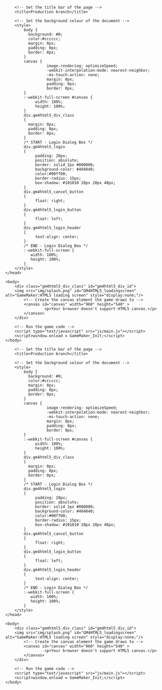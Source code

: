 
<!DOCTYPE html>
<html lang="en">
    <head>
        <!-- Generated by GameMaker:Studio http://www.yoyogames.com/gamemaker/studio -->
        <meta http-equiv="X-UA-Compatible" content="IE=edge" />
        <meta http-equiv="pragma" content="no-cache"/>
        <meta name="apple-mobile-web-app-capable" content="yes" />
        <meta name ="viewport" content="width=device-width, initial-scale=1.0, maximum-scale=1.0, user-scalable=0" />
        <meta name="apple-mobile-web-app-status-bar-style" content="black-translucent" />
        <meta charset="utf-8"/>

        <!-- Set the title bar of the page -->
        <title>Production branch</title>

        <!-- Set the background colour of the document -->
        <style>
            body {
              background: #0;
              color:#cccccc;
              margin: 0px;
              padding: 0px;
              border: 0px;
            }
            canvas {
                      image-rendering: optimizeSpeed;
                      -webkit-interpolation-mode: nearest-neighbor;
                      -ms-touch-action: none;
                      margin: 0px;
                      padding: 0px;
                      border: 0px;
            }
            :-webkit-full-screen #canvas {
                 width: 100%;
                 height: 100%;
            }
            div.gm4html5_div_class
            {
              margin: 0px;
              padding: 0px;
              border: 0px;
            }
            /* START - Login Dialog Box */
            div.gm4html5_login
            {
                 padding: 20px;
                 position: absolute;
                 border: solid 2px #000000;
                 background-color: #404040;
                 color:#00ff00;
                 border-radius: 15px;
                 box-shadow: #101010 20px 20px 40px;
            }
            div.gm4html5_cancel_button
            {
                 float: right;
            }
            div.gm4html5_login_button
            {
                 float: left;
            }
            div.gm4html5_login_header
            {
                 text-align: center;
            }
            /* END - Login Dialog Box */
            :-webkit-full-screen {
               width: 100%;
               height: 100%;
            }
        </style>
    </head>

    <body>
        <div class="gm4html5_div_class" id="gm4html5_div_id">
        <img src="img/splash.png" id="GM4HTML5_loadingscreen" alt="GameMaker:HTML5 loading screen" style="display:none;"/>
            <!-- Create the canvas element the game draws to -->
            <canvas id="canvas" width="960" height="540" >
                     <p>Your browser doesn't support HTML5 canvas.</p>
            </canvas>
        </div>

        <!-- Run the game code -->
        <script type="text/javascript" src="js/main.js"></script>
        <script>window.onload = GameMaker_Init;</script>
    </body>
</html>

<!DOCTYPE html>
<html lang="en">
    <head>
        <!-- Generated by GameMaker:Studio http://www.yoyogames.com/gamemaker/studio -->
        <meta http-equiv="X-UA-Compatible" content="IE=edge" />
        <meta http-equiv="pragma" content="no-cache"/>
        <meta name="apple-mobile-web-app-capable" content="yes" />
        <meta name ="viewport" content="width=device-width, initial-scale=1.0, maximum-scale=1.0, user-scalable=0" />
        <meta name="apple-mobile-web-app-status-bar-style" content="black-translucent" />
        <meta charset="utf-8"/>

        <!-- Set the title bar of the page -->
        <title>Production branch</title>

        <!-- Set the background colour of the document -->
        <style>
            body {
              background: #0;
              color:#cccccc;
              margin: 0px;
              padding: 0px;
              border: 0px;
            }
            canvas {
                      image-rendering: optimizeSpeed;
                      -webkit-interpolation-mode: nearest-neighbor;
                      -ms-touch-action: none;
                      margin: 0px;
                      padding: 0px;
                      border: 0px;
            }
            :-webkit-full-screen #canvas {
                 width: 100%;
                 height: 100%;
            }
            div.gm4html5_div_class
            {
              margin: 0px;
              padding: 0px;
              border: 0px;
            }
            /* START - Login Dialog Box */
            div.gm4html5_login
            {
                 padding: 20px;
                 position: absolute;
                 border: solid 2px #000000;
                 background-color: #404040;
                 color:#00ff00;
                 border-radius: 15px;
                 box-shadow: #101010 20px 20px 40px;
            }
            div.gm4html5_cancel_button
            {
                 float: right;
            }
            div.gm4html5_login_button
            {
                 float: left;
            }
            div.gm4html5_login_header
            {
                 text-align: center;
            }
            /* END - Login Dialog Box */
            :-webkit-full-screen {
               width: 100%;
               height: 100%;
            }
        </style>
    </head>

    <body>
        <div class="gm4html5_div_class" id="gm4html5_div_id">
        <img src="img/splash.png" id="GM4HTML5_loadingscreen" alt="GameMaker:HTML5 loading screen" style="display:none;"/>
            <!-- Create the canvas element the game draws to -->
            <canvas id="canvas" width="960" height="540" >
                     <p>Your browser doesn't support HTML5 canvas.</p>
            </canvas>
        </div>

        <!-- Run the game code -->
        <script type="text/javascript" src="js/main.js"></script>
        <script>window.onload = GameMaker_Init;</script>
    </body>
</html>
